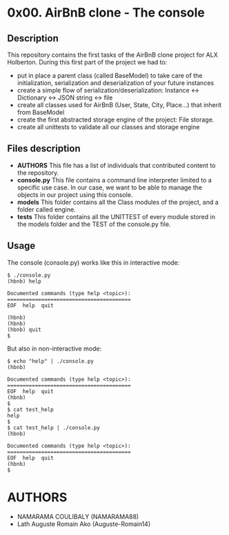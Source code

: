 # 0x00. AirBnB clone - The console

## Description
This repository contains the first tasks of the AirBnB clone project for ALX Holberton.
During this first part of the project we had to:
* put in place a parent class (called BaseModel) to take care of the initialization, serialization and deserialization of your future instances
* create a simple flow of serialization/deserialization: Instance <-> Dictionary <-> JSON string <-> file
* create all classes used for AirBnB (User, State, City, Place…) that inherit from BaseModel
* create the first abstracted storage engine of the project: File storage.
* create all unittests to validate all our classes and storage engine

## Files description
* **AUTHORS** This file has a list of individuals that contributed content to the repository.
* **console.py** This file contains a command line interpreter limited to a specific use case. In our case, we want to be able to manage the objects in our project using this console.
* **models** This folder contains all the Class modules of the project, and a folder called engine.
* **tests** This folder contains all the UNITTEST of every module stored in the models folder and the TEST of the console.py file.

## Usage
The console (console.py) works like this in interactive mode:
```
$ ./console.py
(hbnb) help

Documented commands (type help <topic>):
========================================
EOF  help  quit

(hbnb) 
(hbnb) 
(hbnb) quit
$
```
But also in non-interactive mode:
```
$ echo "help" | ./console.py
(hbnb)

Documented commands (type help <topic>):
========================================
EOF  help  quit
(hbnb) 
$
$ cat test_help
help
$
$ cat test_help | ./console.py
(hbnb)

Documented commands (type help <topic>):
========================================
EOF  help  quit
(hbnb) 
$
```

# AUTHORS
* NAMARAMA COULIBALY (NAMARAMA88)
* Lath Auguste Romain Ako (Auguste-Romain14)

